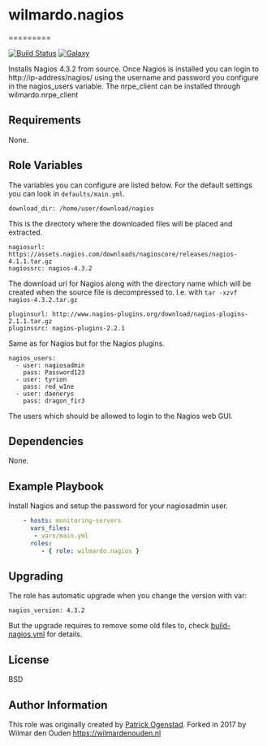 # wilmardo.nagios
=========

[![Build Status](https://travis-ci.org/wilmardo/ansible-role-nagios.svg?branch=master)](https://travis-ci.org/wilmardo/ansible-role-nagios)
[![Galaxy](http://img.shields.io/badge/galaxy-wilmardo.nagios-blue.svg)](https://galaxy.ansible.com/wilmardo/nagios/)

Installs Nagios 4.3.2 from source. Once Nagios is installed you can login to http://ip-address/nagios/ using the username and password you configure in the nagios_users variable.
The nrpe_client can be installed through wilmardo.nrpe_client

## Requirements

None.

## Role Variables

The variables you can configure are listed below. For the default settings you can look in `defaults/main.yml`.

    download_dir: /home/user/download/nagios

This is the directory where the downloaded files will be placed and extracted.

    nagiosurl: https://assets.nagios.com/downloads/nagioscore/releases/nagios-4.1.1.tar.gz
    nagiossrc: nagios-4.3.2

The download url for Nagios along with the directory name which will be created when the source file is
decompressed to. I.e. with `tar -xzvf nagios-4.3.2.tar.gz`

    pluginsurl: http://www.nagios-plugins.org/download/nagios-plugins-2.1.1.tar.gz
    pluginssrc: nagios-plugins-2.2.1

Same as for Nagios but for the Nagios plugins.

    nagios_users:
      - user: nagiosadmin
        pass: Password123
      - user: tyrion
        pass: red_w1ne
      - user: daenerys
        pass: dragon_fir3

The users which should be allowed to login to the Nagios web GUI.

## Dependencies

None.

## Example Playbook

Install Nagios and setup the password for your nagiosadmin user.

```yaml
    - hosts: monitoring-servers
      vars_files:
       - vars/main.yml
      roles:
         - { role: wilmardo.nagios }
```

## Upgrading

The role has automatic upgrade when you change the version with var:

    nagios_version: 4.3.2

But the upgrade requires to remove some old files to, check [build-nagios.yml](tasks/build-nagios.yml) for details.

## License

BSD

## Author Information

This role was originally created by [Patrick Ogenstad](http://networklore.com).
Forked in 2017 by Wilmar den Ouden
https://wilmardenouden.nl
